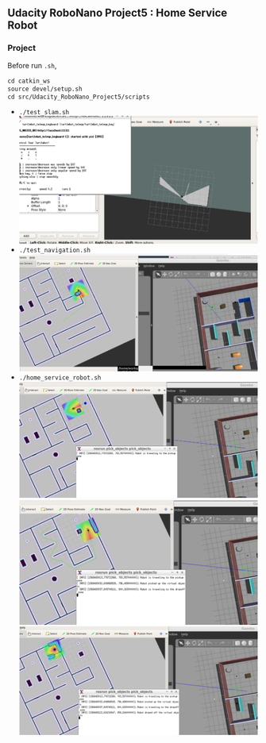 ## Udacity RoboNano Project5 : Home Service Robot

### Project
Before run `.sh`,
```
cd catkin_ws
source devel/setup.sh
cd src/Udacity_RoboNano_Project5/scripts
```
-  `./test_slam.sh`
	![test_slam image](images/test_slam.PNG)
-  `./test_navigation.sh`
	![test_navigation image](images/test_navigation.PNG)
-  `./home_service_robot.sh`
	![home_service_robot image](images/home_service_robot_1.PNG)
	![home_service_robot image](images/home_service_robot_2.PNG)
	![home_service_robot image](images/home_service_robot_3.PNG)

